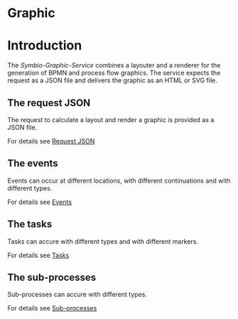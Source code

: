 # Graphic

# Introduction

The *Symbio-Graphic-Service* combines a layouter and a renderer for the generation of BPMN and process flow graphics. The service expects the request as a JSON file and delivers the graphic as an HTML or SVG file.

## The request JSON

The request to calculate a layout and render a graphic is provided as a JSON file.

For details see [Request JSON](request_json.md)

## The events

Events can occur at different locations, with different continuations and with different types.

For details see [Events](elements_events.md)

## The tasks

Tasks can accure with different types and with different markers.

For details see [Tasks](elements_tasks.md)

## The sub-processes

Sub-processes can accure with different types.

For details see [Sub-processes](elements_subprocesses.md)
